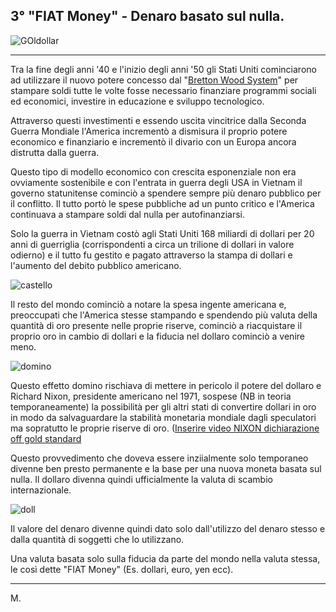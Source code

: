 ## 3° "FIAT Money" - Denaro basato sul nulla.

![GOldollar](https://i.ibb.co/JxBw5w8/FIAT-MONEY.png)

---
Tra la fine degli anni '40 e l'inizio degli anni '50 gli Stati Uniti cominciarono ad utilizzare il nuovo potere concesso dal "[Bretton Wood System](https://lockijohn.github.io/2022/01/16/Fiducia-nei-governi-Bretton-wood-System-/html)" per stampare soldi tutte le volte fosse necessario finanziare programmi sociali ed economici, investire in educazione e sviluppo tecnologico. 

Attraverso questi investimenti e essendo uscita vincitrice dalla Seconda Guerra Mondiale l'America incrementò a dismisura il proprio potere economico e finanziario e incrementò il divario con un Europa ancora distrutta dalla guerra.
 
Questo tipo di modello economico con crescita esponenziale non era ovviamente sostenibile e con l'entrata in guerra degli USA in Vietnam il governo statunitense cominciò a spendere sempre più denaro pubblico per il conflitto. Il tutto portò le spese pubbliche ad un punto critico e l'America continuava a stampare soldi dal nulla per autofinanziarsi.

Solo la guerra in Vietnam costò agli Stati Uniti 168 miliardi di dollari per 20 anni di guerriglia (corrispondenti a circa un trilione di dollari in valore odierno) e il tutto fu gestito e pagato attraverso la stampa di dollari e l'aumento del debito pubblico americano.

![castello](https://i.ibb.co/jyfdNd9/castellocarte.png)

Il resto del mondo cominciò a notare la spesa ingente americana e, preoccupati che l'America stesse stampando e spendendo più valuta della quantità di oro presente nelle proprie riserve, cominciò a riacquistare il proprio oro in cambio di dollari e la fiducia nel dollaro cominciò a venire meno.

![domino](https://i.ibb.co/b3n19RM/dimino.jpg)

Questo effetto domino rischiava di mettere in pericolo il potere del dollaro e Richard Nixon, presidente americano nel 1971, sospese (NB in teoria temporaneamente) la possibilità per gli altri stati di convertire dollari in oro in modo da salvaguardare la stabilità monetaria mondiale dagli speculatori ma sopratutto le proprie riserve di oro. ([Inserire video NIXON dichiarazione off gold standard](https://www.youtube.com/watch?v=rcnhF09QN78&ab_channel=AlbertoVeronese)

Questo provvedimento che doveva essere inziialmente solo temporaneo divenne ben presto permanente e la base per una nuova moneta basata sul nulla.
Il dollaro divenna quindi ufficialmente la valuta di scambio internazionale.

![doll](https://i.ibb.co/mcysBBf/Diffusione-dollaro-grafico-comico.png)

Il valore del denaro divenne quindi dato solo dall'utilizzo del denaro stesso e dalla quantità di soggetti che lo utilizzano.

Una valuta basata solo sulla fiducia da parte del mondo nella valuta stessa, le così dette "FIAT Money" (Es. dollari, euro, yen ecc).

---

M.
